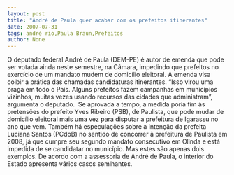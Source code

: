 ```yaml
---
layout: post
title: "André de Paula quer acabar com os prefeitos itinerantes"
date: 2007-07-31
tags: andré rio,Paula Braun,Prefeitos
author: None
---
```

O deputado federal Andr&eacute; de Paula (DEM-PE) &eacute; autor de emenda que pode ser votada ainda neste semestre, na C&acirc;mara, impedindo que prefeitos&nbsp;no exerc&iacute;cio de um mandato mudem de domic&iacute;lio eleitoral. A emenda visa coibir a pr&aacute;tica das chamadas candidaturas itinerantes. 
&ldquo;Isso virou uma praga em todo o Pa&iacute;s. Alguns prefeitos fazem campanhas em munic&iacute;pios vizinhos, muitas vezes usando recursos das cidades que administram&rdquo;, argumenta o deputado.&nbsp;
Se aprovada a tempo, a medida poria fim&nbsp;&agrave;s pretens&otilde;es do prefeito Yves Ribeiro (PSB), de Paulista, que&nbsp;pode mudar de domic&iacute;lio eleitoral mais uma vez para disputar a prefeitura de Igarassu no ano que vem. 
Tamb&eacute;m h&aacute; especula&ccedil;&otilde;es sobre a inten&ccedil;&atilde;o da prefeita Luciana Santos (PCdoB) no sentido de concorrer&nbsp;&agrave; prefeitura de Paulista em 2008, j&aacute; que&nbsp;cumpre seu segundo mandato consecutivo em Olinda e est&aacute; impedida de se candidatar&nbsp;no munic&iacute;pio.
Mas estes s&atilde;o apenas dois exemplos. De acordo com a assessoria de Andr&eacute; de Paula, o interior do Estado apresenta v&aacute;rios casos semlhantes. 